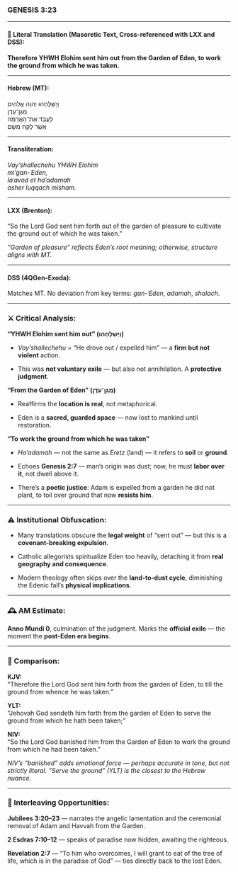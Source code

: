 ### **GENESIS 3:23**

---

#### 📜 Literal Translation (Masoretic Text, Cross-referenced with LXX and DSS):

**Therefore YHWH Elohim sent him out from the Garden of Eden, to work the ground from which he was taken.**

---

#### Hebrew (MT):

וַיְשַׁלְּחֵהוּ יְהוָה אֱלֹהִים  
מִגַּן־עֵדֶן  
לַעֲבֹד אֶת־הָאֲדָמָה  
אֲשֶׁר לֻקַּח מִשָּׁם

---

#### Transliteration:

_Vay’shallechehu YHWH Elohim  
mi’gan-ʿEden,  
laʿavod et ha’adamah  
asher luqqach misham._

---

#### LXX (Brenton):

“So the Lord God sent him forth out of the garden of pleasure to cultivate the ground out of which he was taken.”

_“Garden of pleasure” reflects Eden’s root meaning; otherwise, structure aligns with MT._

---

#### DSS (4QGen-Exoda):

Matches MT. No deviation from key terms: _gan-ʿEden_, _adamah_, _shalach_.

---

### ⚔️ Critical Analysis:

**“YHWH Elohim sent him out” (וַיְשַׁלְּחֵהוּ)**

- _Vay’shallechehu_ = “He drove out / expelled him” — a **firm but not violent** action.
    
- This was **not voluntary exile** — but also not annihilation. A **protective judgment**.
    

**“From the Garden of Eden” (מִגַּן־עֵדֶן)**

- Reaffirms the **location is real**, not metaphorical.
    
- Eden is a **sacred, guarded space** — now lost to mankind until restoration.
    

**“To work the ground from which he was taken”**

- _Ha’adamah_ — not the same as _Eretz_ (land) — it refers to **soil** or **ground**.
    
- Echoes **Genesis 2:7** — man’s origin was dust; now, he must **labor over it**, not dwell above it.
    
- There’s a **poetic justice**: Adam is expelled from a garden he did not plant, to toil over ground that now **resists him**.
    

---

### ⚠️ Institutional Obfuscation:

- Many translations obscure the **legal weight** of “sent out” — but this is a **covenant-breaking expulsion**.
    
- Catholic allegorists spiritualize Eden too heavily, detaching it from **real geography and consequence**.
    
- Modern theology often skips over the **land-to-dust cycle**, diminishing the Edenic fall’s **physical implications**.
    

---

### 🕰️ AM Estimate:

**Anno Mundi 0**, culmination of the judgment. Marks the **official exile** — the moment the **post-Eden era begins**.

---

### 📖 Comparison:

**KJV:**  
“Therefore the Lord God sent him forth from the garden of Eden, to till the ground from whence he was taken.”

**YLT:**  
“Jehovah God sendeth him forth from the garden of Eden to serve the ground from which he hath been taken;”

**NIV:**  
“So the Lord God banished him from the Garden of Eden to work the ground from which he had been taken.”

_NIV’s “banished” adds emotional force — perhaps accurate in tone, but not strictly literal. “Serve the ground” (YLT) is the closest to the Hebrew nuance._

---

### 🔗 Interleaving Opportunities:

**Jubilees 3:20–23** — narrates the angelic lamentation and the ceremonial removal of Adam and Ḥavvah from the Garden.

**2 Esdras 7:10–12** — speaks of paradise now hidden, awaiting the righteous.

**Revelation 2:7** — “To him who overcomes, I will grant to eat of the tree of life, which is in the paradise of God” — ties directly back to the lost Eden.